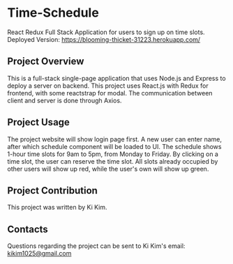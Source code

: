 # Time-Schedule
React Redux Full Stack Application for users to sign up on time slots.
Deployed Version: https://blooming-thicket-31223.herokuapp.com/

## Project Overview
This is a full-stack single-page application that uses Node.js and Express to deploy a server on backend. This project uses React.js with Redux for frontend, with some reactstrap for modal. The communication between client and server is done through Axios.

## Project Usage
The project website will show login page first. A new user can enter name, after which schedule component will be loaded to UI. The schedule shows 1-hour time slots for 9am to 5pm, from Monday to Friday. By clicking on a time slot, the user can reserve the time slot. All slots already occupied by other users will show up red, while the user's own will show up green.

## Project Contribution
This project was written by Ki Kim.

## Contacts
Questions regarding the project can be sent to Ki Kim's email: kikim1025@gmail.com